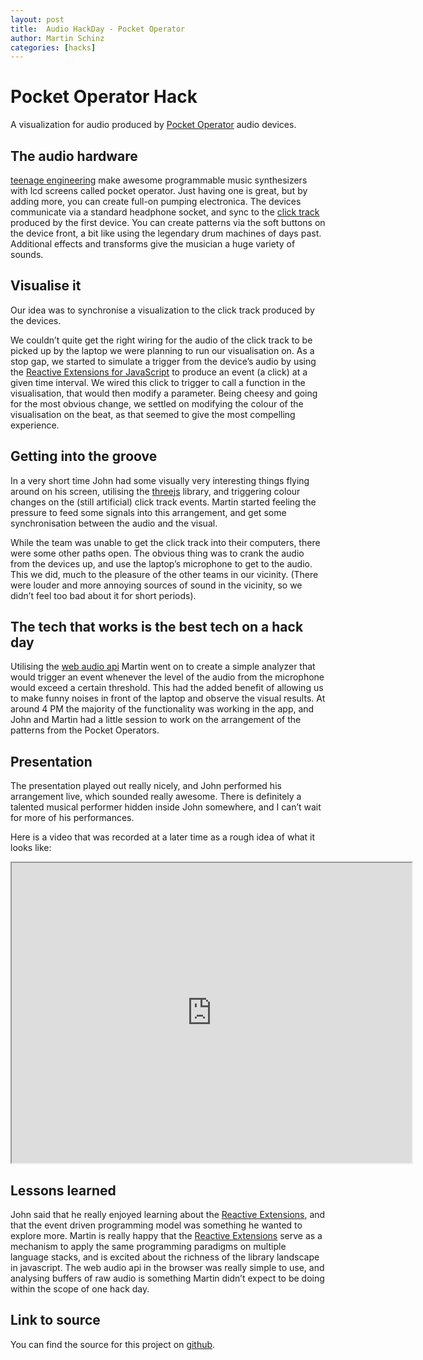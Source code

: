 ```yaml
---
layout: post
title:  Audio HackDay - Pocket Operator
author: Martin Schinz
categories: [hacks]
---
```


# Pocket Operator Hack

A visualization for audio produced by [Pocket Operator](https://www.teenageengineering.com/products/po) audio devices.

## The audio hardware

[teenage engineering](https://www.teenageengineering.com/) make awesome programmable music synthesizers with lcd screens called pocket operator. Just having one is great, but by adding more, you can create full-on pumping electronica. The devices communicate via a standard headphone socket, and sync to the [click track](https://en.wikipedia.org/wiki/Click_track) produced by the first device. You can create patterns via the soft buttons on the device front, a bit like using the legendary drum machines of days past. Additional effects and transforms give the musician a huge variety of sounds.

## Visualise it

Our idea was to synchronise a visualization to the click track produced by the devices.

We couldn’t quite get the right wiring for the audio of the click track to be picked up by the laptop we were planning to run our visualisation on. As a stop gap, we started to simulate a trigger from the device’s audio by using the [Reactive Extensions for JavaScript](https://github.com/Reactive-Extensions/RxJS) to produce an event (a click) at a given time interval. We wired this click to trigger to call a function in the visualisation, that would then modify a parameter. Being cheesy and going for the most obvious change, we settled on modifying the colour of the visualisation on the beat, as that seemed to give the most compelling experience.

## Getting into the groove

In a very short time John had some visually very interesting things flying around on his screen, utilising the [threejs](http://threejs.org) library, and triggering colour changes on the (still artificial) click track events. Martin started feeling the pressure to feed some signals into this arrangement, and get some synchronisation between the audio and the visual.

While the team was unable to get the click track into their computers, there were some other paths open. The obvious thing was to crank the audio from the devices up, and use the laptop’s microphone to get to the audio. This we did, much to the pleasure of the other teams in our vicinity. (There were louder and more annoying sources of sound in the vicinity, so we didn’t feel too bad about it for short periods).

## The tech that works is the best tech on a hack day

Utilising the [web audio api](http://webaudioapi.com) Martin went on to create a simple analyzer that would trigger an event whenever the level of the audio from the microphone would exceed a certain threshold. This had the added benefit of allowing us to make funny noises in front of the laptop and observe the visual results. At around 4 PM the majority of the functionality was working in the app, and John and Martin had a little session to work on the arrangement of the patterns from the Pocket Operators.

## Presentation

The presentation played out really nicely, and John performed his arrangement live, which sounded really awesome. There is definitely a talented musical performer hidden inside John somewhere, and I can’t wait for more of his performances.

Here is a video that was recorded at a later time as a rough idea of what it
looks like:

<div class="video"><iframe src="https://drive.google.com/a/pebblecode.com/file/d/0B4GD8iS9GCpqZ2VUZ3lEY0VDd0U/preview" width="640" height="480"></iframe></div>

## Lessons learned

John said that he really enjoyed learning about the [Reactive Extensions](https://rx.codeplex.com/), and that the event driven programming model was something he wanted to explore more. Martin is really happy that the [Reactive Extensions](https://rx.codeplex.com/) serve as a mechanism to apply the same programming paradigms on multiple language stacks, and is excited about the richness of the library landscape in javascript. The web audio api in the browser was really simple to use, and analysing buffers of raw audio is something Martin didn’t expect to be doing within the scope of one hack day.

## Link to source

You can find the source for this project on [github](https://github.com/pebblecode/pocketOperator).
